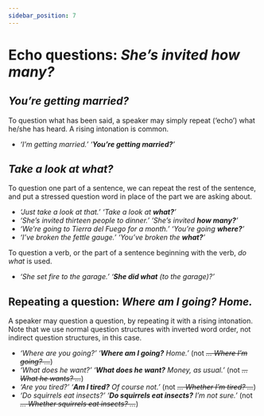 ```yaml
---
sidebar_position: 7
---
```


# Echo questions: *She’s invited how many?*

## *You’re getting married?*

To question what has been said, a speaker may simply repeat (‘echo’) what he/she has heard. A rising intonation is common.

- *‘I’m getting married.’ ‘**You’re getting married?**’*

## *Take a look at what?*

To question one part of a sentence, we can repeat the rest of the sentence, and put a stressed question word in place of the part we are asking about.

- *‘Just take a look at that.’ ‘Take a look at **what?**’*
- *‘She’s invited thirteen people to dinner.’ ‘She’s invited **how many?**’*
- *‘We’re going to Tierra del Fuego for a month.’ ‘You’re going **where?**’*
- *‘I’ve broken the fettle gauge.’ ‘You’ve broken the **what?**’*

To question a verb, or the part of a sentence beginning with the verb, *do what* is used.

- *‘She set fire to the garage.’ ‘**She did what** (to the garage)?’*

## Repeating a question: *Where am I going? Home.*

A speaker may question a question, by repeating it with a rising intonation. Note that we use normal question structures with inverted word order, not indirect question structures, in this case.

- *‘Where are you going?’ ‘**Where am I going?** Home.’* (not *~~… Where I’m going? …~~*)
- *‘What does he want?’ ‘**What does he want?** Money, as usual.’* (not *~~… What he wants? …~~*)
- *‘Are you tired?’ ‘**Am I tired?** Of course not.’* (not *~~… Whether I’m tired? …~~*)
- *‘Do squirrels eat insects?’ ‘**Do squirrels eat insects?** I’m not sure.’* (not *~~… Whether squirrels eat insects? …~~*)
